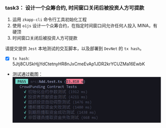 ### task3： 设计一个众筹合约, 时间窗口关闭后被投资人方可提款

1. 运用 `zkapp-cli` 命令行工具初始化工程
2. 使用 `o1js` 设计一个众筹合约，在指定时间窗口间允许任何人投入 MINA，有硬顶
3. 时间窗口关闭后被投资人方可提款

请提交提供 `Jest` 本地测试的交互脚本，以及部署到 `DevNet` 的 `tx hash`。



- [x] `tx hash`: 5Jtj8CUSkHjjYdCtetnyHR8nJxCmeEvAp1JDR2krYCUZMa16EwbK



- 测试通过截图：<img src="task3测试通过.png" alt="task3测试通过" style="zoom:150%;" />

